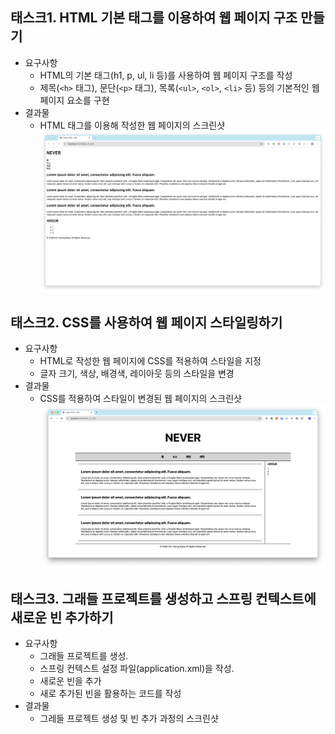 ## 태스크1. HTML 기본 태그를 이용하여 웹 페이지 구조 만들기
- 요구사항
    - HTML의 기본 태그(h1, p, ul, li 등)를 사용하여 웹 페이지 구조를 작성
    - 제목(`<h>` 태그), 문단(`<p>` 태그), 목록(`<ul>`, `<ol>`, `<li>` 등) 등의 기본적인 웹 페이지 요소를 구현
- 결과물
    - HTML 태그를 이용해 작성한 웹 페이지의 스크린샷
        ![img1](/doc-img/task1-result.png)

## 태스크2. CSS를 사용하여 웹 페이지 스타일링하기
- 요구사항
    - HTML로 작성한 웹 페이지에 CSS를 적용하여 스타일을 지정
    - 글자 크기, 색상, 배경색, 레이아웃 등의 스타일을 변경
- 결과물
    - CSS를 적용하여 스타일이 변경된 웹 페이지의 스크린샷
        ![img2](/doc-img/task2-result.png)

## 태스크3. 그래들 프로젝트를 생성하고 스프링 컨텍스트에 새로운 빈 추가하기
- 요구사항
    - 그래들 프로젝트를 생성.
    - 스프링 컨텍스트 설정 파일(application.xml)을 작성.
    - 새로운 빈을 추가
    - 새로 추가된 빈을 활용하는 코드를 작성
- 결과물
    - 그레들 프로젝트 생성 및 빈 추가 과정의 스크린샷
